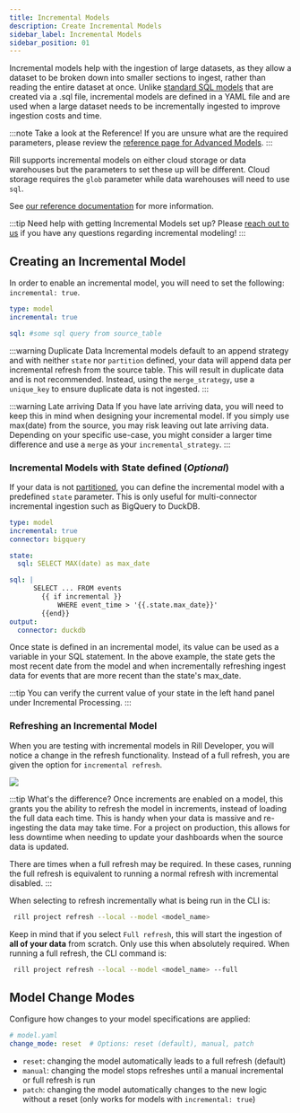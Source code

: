 ```yaml
---
title: Incremental Models
description: Create Incremental Models
sidebar_label: Incremental Models
sidebar_position: 01
---
```


Incremental models help with the ingestion of large datasets, as they allow a dataset to be broken down into smaller sections to ingest, rather than reading the entire dataset at once. Unlike [standard SQL models](../models/models.md) that are created via a .sql file, incremental models are defined in a YAML file and are used when a large dataset needs to be incrementally ingested to improve ingestion costs and time. 

:::note Take a look at the Reference!
If you are unsure what are the required parameters, please review the [reference page for Advanced Models](/reference/project-files/advanced-models).
:::


Rill supports incremental models on either cloud storage or data warehouses but the parameters to set these up will be different. Cloud storage requires the `glob` parameter while data warehouses will need to use `sql`. 

See [our reference documentation](/reference/project-files/advanced-models) for more information.

:::tip Need help with getting Incremental Models set up?
Please [reach out to us](/contact) if you have any questions regarding incremental modeling! 
:::

## Creating an Incremental Model

 In order to enable an incremental model, you will need to set the following: `incremental: true`.
```yaml
type: model
incremental: true

sql: #some sql query from source_table
```
:::warning Duplicate Data
Incremental models default to an append strategy and with neither `state` nor `partition` defined, your data will append data per incremental refresh from the source table. This will result in duplicate data and is not recommended. Instead, using the `merge_strategy`, use a `unique_key` to ensure duplicate data is not ingested.
:::

:::warning Late arriving Data
If you have late arriving data, you will need to keep this in mind when designing your incremental model. If you simply use max(date) from the source, you may risk leaving out late arriving data. Depending on your specific use-case, you might consider a larger time difference and use a `merge` as your `incremental_strategy`.
:::



### Incremental Models with State defined (*Optional*)

If your data is not [partitioned](./partitions.md), you can define the incremental model with a predefined `state` parameter. This is only useful for multi-connector incremental ingestion such as BigQuery to DuckDB.

```yaml
type: model
incremental: true
connector: bigquery 

state:
  sql: SELECT MAX(date) as max_date

sql: |
      SELECT ... FROM events 
        {{ if incremental }} 
            WHERE event_time > '{{.state.max_date}}' 
        {{end}}
output:
  connector: duckdb
```

Once state is defined in an incremental model, its value can be used as a variable in your SQL statement. In the above example, the state gets the most recent date from the model and when incrementally refreshing ingest data for events that are more recent than the state's max_date. 

:::tip 
You can verify the current value of your state in the left hand panel under Incremental Processing.
:::




### Refreshing an Incremental Model

When you are testing with incremental models in Rill Developer, you will notice a change in the refresh functionality. Instead of a full refresh, you are given the option for `incremental refresh`.

<img src = '/img/tutorials/advanced-models/now-incremental.png' class='rounded-gif' />
<br />

:::tip What's the difference?
Once increments are enabled on a model, this grants you the ability to refresh the model in increments, instead of loading the full data each time. This is handy when your data is massive and re-ingesting the data may take time. For a project on production, this allows for less downtime when needing to update your dashboards when the source data is updated. 

There are times when a full refresh may be required. In these cases, running the full refresh is equivalent to running a normal refresh with incremental disabled.
:::

When selecting to refresh incrementally what is being run in the CLI is:

```bash
 rill project refresh --local --model <model_name> 
```

Keep in mind that if you select `Full refresh`, this will start the ingestion of **all of your data** from scratch. Only use this when absolutely required. When running a full refresh, the CLI command is:

```bash
 rill project refresh --local --model <model_name> --full
```

## Model Change Modes

Configure how changes to your model specifications are applied:

```yaml
# model.yaml
change_mode: reset  # Options: reset (default), manual, patch
```

- `reset`: changing the model automatically leads to a full refresh (default)
- `manual`: changing the model stops refreshes until a manual incremental or full refresh is run
- `patch`: changing the model automatically changes to the new logic without a reset (only works for models with `incremental: true`)
